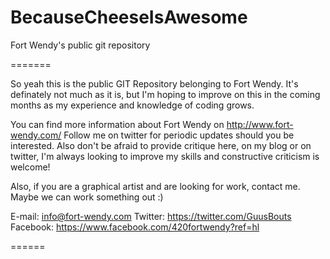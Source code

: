 # BecauseCheeseIsAwesome
Fort Wendy's public git repository

=======

So yeah this is the public GIT Repository belonging to Fort Wendy. 
It's definately not much as it is, but I'm hoping to improve on this 
in the coming months as my experience and knowledge of coding grows.

You can find more information about Fort Wendy on http://www.fort-wendy.com/
Follow me on twitter for periodic updates should you be interested.
Also don't be afraid to provide critique here, on my blog or on twitter,
I'm always looking to improve my skills and constructive criticism is welcome!

Also, if you are a graphical artist and are looking for work, contact me.
Maybe we can work something out :)

E-mail: info@fort-wendy.com
Twitter: https://twitter.com/GuusBouts
Facebook: https://www.facebook.com/420fortwendy?ref=hl

======

